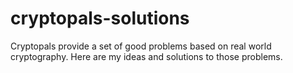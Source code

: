 # cryptopals-solutions
Cryptopals provide a set of good problems based on real world cryptography.
Here are my ideas and solutions to those problems.
